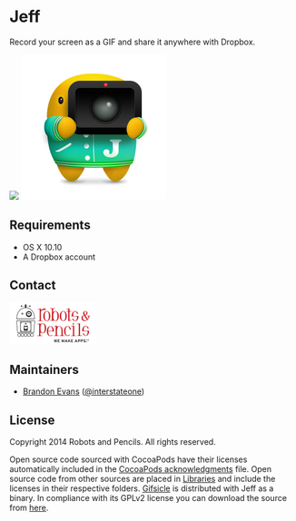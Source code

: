 # Jeff

Record your screen as a GIF and share it anywhere with Dropbox.

<img src="https://magnum.travis-ci.com/RobotsAndPencils/Jeff.svg?token=TsaPYdGYanrQeXcqDg9h" />

<img src="JeffIcon@2x.png" width="256" height="256" />

## Requirements

- OS X 10.10
- A Dropbox account

## Contact

<a href="http://www.robotsandpencils.com"><img src="RNPLogo@2x.png" width="153" height="74" /></a>

## Maintainers

- [Brandon Evans](https://www.github.com/interstateone) ([@interstateone](https://twitter.com/interstateone))

## License

Copyright 2014 Robots and Pencils. All rights reserved.

Open source code sourced with CocoaPods have their licenses automatically included in the [CocoaPods acknowledgments](Pods/Target%20Support%20Files/Pods/Pods-acknowledgements.markdown) file.
Open source code from other sources are placed in [Libraries](Jeff/Libraries) and include the licenses in their respective folders.
[Gifsicle](http://www.lcdf.org/gifsicle/) is distributed with Jeff as a binary. In compliance with its GPLv2 license you can download the source from [here](https://github.com/RobotsAndPencils/gifsicle/releases/tag/v1.86).
